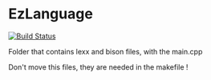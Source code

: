 # EzLanguage

[![Build Status](https://travis-ci.org/ezlanguage/ezlanguage.svg?branch=compilateur)](https://travis-ci.org/ezlanguage/ezlanguage)

Folder that contains lexx and bison files, with the main.cpp

Don't move this files, they are needed in the makefile !
